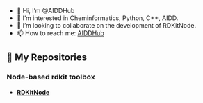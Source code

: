 - 👋 Hi, I’m @AIDDHub
- 👀 I’m interested in Cheminformatics, Python, C++, AIDD.
- 💞️ I’m looking to collaborate on the development of RDKitNode.
- 📫 How to reach me: [AIDDHub](https://AIDDHub.github.io)

## 🌱 **My Repositories**
### Node-based rdkit toolbox
- **[RDKitNode](https://github.com/AIDDHub/RDKitNode)**

<!---
AIDDHub/AIDDHub is a ✨ special ✨ repository because its `README.md` (this file) appears on your GitHub profile.
You can click the Preview link to take a look at your changes.
--->
